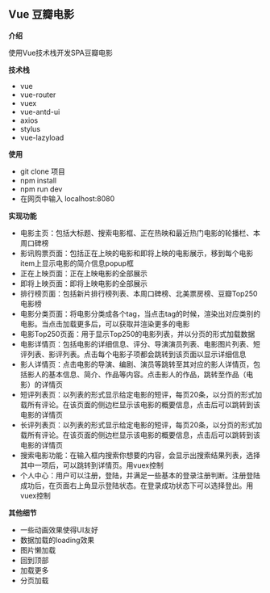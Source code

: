 ## Vue 豆瓣电影

**介绍**

使用Vue技术栈开发SPA豆瓣电影

**技术栈**

- vue
- vue-router
- vuex
- vue-antd-ui
- axios
- stylus
- vue-lazyload

**使用**

- git clone 项目
- npm install
- npm run dev
- 在网页中输入 localhost:8080

**实现功能**

- 电影主页：包括大标题、搜索电影框、正在热映和最近热门电影的轮播栏、本周口碑榜
- 影讯购票页面：包括正在上映的电影和即将上映的电影展示，移到每个电影item上显示电影的简介信息popup框
- 正在上映页面：正在上映电影的全部展示
- 即将上映页面：即将上映电影的全部展示
- 排行榜页面：包括新片排行榜列表、本周口碑榜、北美票房榜、豆瓣Top250电影榜
- 电影分类页面：将电影分类成各个tag，当点击tag的时候，渲染出对应类别的电影。当点击加载更多后，可以获取并渲染更多的电影
- 电影Top250页面：用于显示Top250的电影列表，并以分页的形式加载数据
- 电影详情页：包括电影的详细信息、评分、导演演员列表、电影图片列表、短评列表、影评列表。点击每个电影子项都会跳转到该页面以显示详细信息
- 影人详情页：点击电影的导演、编剧、演员等跳转至其对应的影人详情页，包括影人的基本信息、简介、作品等内容。点击影人的作品，跳转至作品（电影）的详情页
- 短评列表页：以列表的形式显示给定电影的短评，每页20条，以分页的形式加载所有评论。在该页面的侧边栏显示该电影的概要信息，点击后可以跳转到该电影的详情页
- 长评列表页：以列表的形式显示给定电影的短评，每页20条，以分页的形式加载所有评论。在该页面的侧边栏显示该电影的概要信息，点击后可以跳转到该电影的详情页
- 搜索电影功能：在输入框内搜索你想要的内容，会显示出搜索结果列表，选择其中一项后，可以跳转到详情页。用vuex控制
- 个人中心：用户可以注册，登陆，并满足一些基本的登录注册判断。注册登陆成功后，在页面右上角显示登陆状态。在登录成功状态下可以选择登出。用vuex控制

**其他细节**

- 一些动画效果使得UI友好
- 数据加载的loading效果
- 图片懒加载
- 回到顶部
- 加载更多
- 分页加载